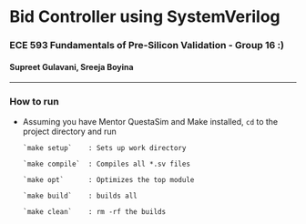 # Bid Controller using SystemVerilog
### ECE 593 Fundamentals of Pre-Silicon Validation - Group 16 :)
#### Supreet Gulavani, Sreeja Boyina
-----------------------------------------------------

### How to run
- Assuming you have Mentor QuestaSim and Make installed, `cd` to the project directory and run

      `make setup`    : Sets up work directory
      
      `make compile`  : Compiles all *.sv files
      
      `make opt`      : Optimizes the top module

      `make build`    : builds all
      
      `make clean`    : rm -rf the builds
